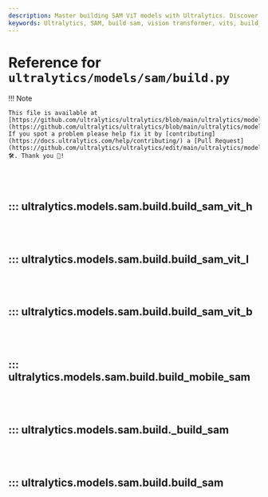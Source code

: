 ```yaml
---
description: Master building SAM ViT models with Ultralytics. Discover steps to leverage the power of SAM and Vision Transformer sessions.
keywords: Ultralytics, SAM, build sam, vision transformer, vits, build_sam_vit_l, build_sam_vit_b, build_sam
---
```


# Reference for `ultralytics/models/sam/build.py`

!!! Note

    This file is available at [https://github.com/ultralytics/ultralytics/blob/main/ultralytics/models/sam/build.py](https://github.com/ultralytics/ultralytics/blob/main/ultralytics/models/sam/build.py). If you spot a problem please help fix it by [contributing](https://docs.ultralytics.com/help/contributing/) a [Pull Request](https://github.com/ultralytics/ultralytics/edit/main/ultralytics/models/sam/build.py) 🛠️. Thank you 🙏!

<br><br>

## ::: ultralytics.models.sam.build.build_sam_vit_h

<br><br>

## ::: ultralytics.models.sam.build.build_sam_vit_l

<br><br>

## ::: ultralytics.models.sam.build.build_sam_vit_b

<br><br>

## ::: ultralytics.models.sam.build.build_mobile_sam

<br><br>

## ::: ultralytics.models.sam.build.\_build_sam

<br><br>

## ::: ultralytics.models.sam.build.build_sam

<br><br>
